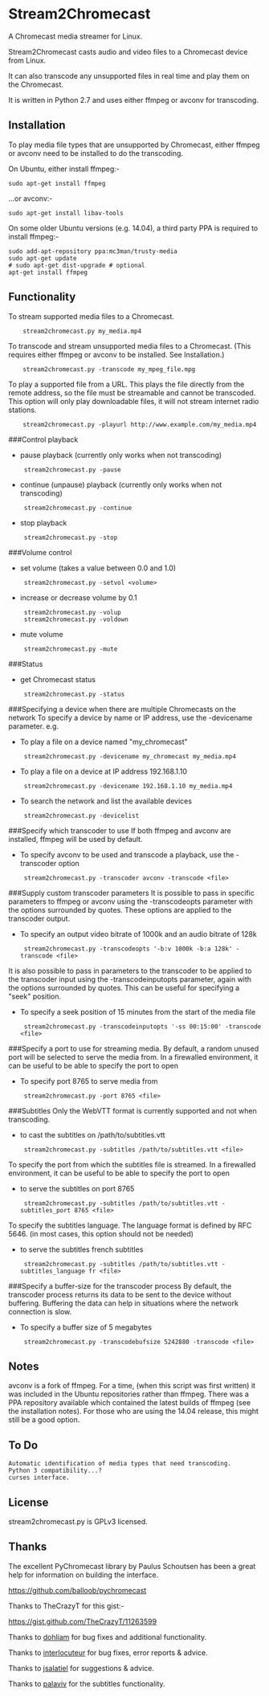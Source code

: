 Stream2Chromecast
=================

A Chromecast media streamer for Linux.

Stream2Chromecast casts audio and video files to a Chromecast device from Linux.

It can also transcode any unsupported files in real time and play them on the Chromecast.

It is written in Python 2.7 and uses either ffmpeg or avconv for transcoding.




Installation
------------
To play media file types that are unsupported by Chromecast, either ffmpeg or avconv need to be installed to do the transcoding.

On Ubuntu, either install ffmpeg:-

    sudo apt-get install ffmpeg

...or avconv:-

    sudo apt-get install libav-tools
   
   
On some older Ubuntu versions (e.g. 14.04), a third party PPA is required to install ffmpeg:-

    sudo add-apt-repository ppa:mc3man/trusty-media
    sudo apt-get update
    # sudo apt-get dist-upgrade # optional
    apt-get install ffmpeg
   



Functionality
-------------
To stream supported media files to a Chromecast.

        stream2chromecast.py my_media.mp4


To transcode and stream unsupported media files to a Chromecast.
    (This requires either ffmpeg or avconv to be installed. See Installation.)

        stream2chromecast.py -transcode my_mpeg_file.mpg

To play a supported file from a URL.
    This plays the file directly from the remote address, so the file must be streamable and cannot be transcoded. This option will only play downloadable files, it will not stream internet radio stations.

        stream2chromecast.py -playurl http://www.example.com/my_media.mp4


###Control playback

 - pause playback (currently only works when not transcoding)
   
        stream2chromecast.py -pause
       
 - continue (unpause) playback (currently only works when not transcoding)
   
        stream2chromecast.py -continue
       
 - stop playback
   
        stream2chromecast.py -stop  


###Volume control

 - set volume (takes a value between 0.0 and 1.0)

        stream2chromecast.py -setvol <volume>

 - increase or decrease volume by 0.1
 
        stream2chromecast.py -volup
        stream2chromecast.py -voldown
        
 - mute volume

        stream2chromecast.py -mute
        
        
          
###Status

 - get Chromecast status

        stream2chromecast.py -status
        
        
###Specifying a device when there are multiple Chromecasts on the network
To specify a device by name or IP address, use the -devicename parameter.
e.g.

 - To play a file on a device named "my_chromecast"
 
        stream2chromecast.py -devicename my_chromecast my_media.mp4

 - To play a file on a device at IP address 192.168.1.10
 
        stream2chromecast.py -devicename 192.168.1.10 my_media.mp4

 - To search the network and list the available devices
        
        stream2chromecast.py -devicelist


###Specify which transcoder to use
If both ffmpeg and avconv are installed, ffmpeg will be used by default. 

 - To specify avconv to be used and transcode a playback, use the -transcoder option

        stream2chromecast.py -transcoder avconv -transcode <file>
        

###Supply custom transcoder parameters
It is possible to pass in specific parameters to ffmpeg or avconv using the -transcodeopts parameter with the options surrounded by quotes.
These options are applied to the transcoder output.

 - To specify an output video bitrate of 1000k and an audio bitrate of 128k

        stream2chromecast.py -transcodeopts '-b:v 1000k -b:a 128k' -transcode <file>
        
It is also possible to pass in parameters to the transcoder to be applied to the transcoder input using the -transcodeinputopts parameter, again with the options surrounded by quotes. This can be useful for specifying a "seek" position.

 - To specify a seek position of 15 minutes from the start of the media file
 
        stream2chromecast.py -transcodeinputopts '-ss 00:15:00' -transcode <file>
        
            
###Specify a port to use for streaming media.
By default, a random unused port will be selected to serve the media from. In a firewalled environment, it can be useful to be able to specify the port to open

 - To specify port 8765 to serve media from
 
        stream2chromecast.py -port 8765 <file>


###Subtitles
Only the WebVTT format is currently supported and not when transcoding.

 - to cast the subtitles on /path/to/subtitles.vtt

        stream2chromecast.py -subtitles /path/to/subtitles.vtt <file>


To specify the port from which the subtitles file is streamed. In a firewalled environment, it can be useful to be able to specify the port to open

 - to serve the subtitles on port 8765

        stream2chromecast.py -subtitles /path/to/subtitles.vtt -subtitles_port 8765 <file>


To specify the subtitles language. The language format is defined by RFC 5646. (in most cases, this option should not be needed)

 - to serve the subtitles french subtitles
 
        stream2chromecast.py -subtitles /path/to/subtitles.vtt -subtitles_language fr <file>
    
    
    
###Specify a buffer-size for the transcoder process
By default, the transcoder process returns its data to be sent to the device without buffering. Buffering the data can help in situations where the network connection is slow.

 - To specify a buffer size of 5 megabytes

        stream2chromecast.py -transcodebufsize 5242880 -transcode <file>

 

Notes
-----
avconv is a fork of ffmpeg. For a time, (when this script was first written) it was included in the Ubuntu repositories rather than ffmpeg. There was a PPA repository available which contained the latest builds of ffmpeg (see the installation notes). For those who are using the 14.04 release, this might still be a good option.


To Do
-----
    Automatic identification of media types that need transcoding.
    Python 3 compatibility...?
    curses interface.
    

License
-------
stream2chromecast.py is GPLv3 licensed.



Thanks
------
The excellent PyChromecast library by Paulus Schoutsen has been a great help for information on building the interface.

https://github.com/balloob/pychromecast


Thanks to TheCrazyT for this gist:-

https://gist.github.com/TheCrazyT/11263599


Thanks to [dohliam](https://github.com/dohliam) for bug fixes and additional functionality.

Thanks to [interlocuteur](https://github.com/interlocuteur) for bug fixes, error reports & advice.

Thanks to [jsalatiel](https://github.com/jsalatiel) for suggestions & advice.

Thanks to [palaviv](https://github.com/palaviv) for the subtitles functionality.

